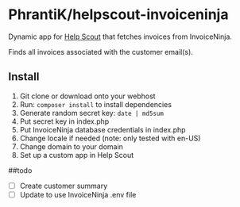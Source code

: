 # PhrantiK/helpscout-invoiceninja

Dynamic app for [Help Scout](http://helpscout.net) that fetches invoices from InvoiceNinja.

Finds all invoices associated with the customer email(s).

## Install

1. Git clone or download onto your webhost
2. Run: `composer install` to install dependencies
3. Generate random secret key: `date | md5sum`
4. Put secret key in index.php
5. Put InvoiceNinja database credentials in index.php
6. Change locale if needed (note: only tested with en-US)
6. Change domain to your domain
7. Set up a custom app in Help Scout

##todo

- [ ] Create customer summary
- [ ] Update to use InvoiceNinja .env file
